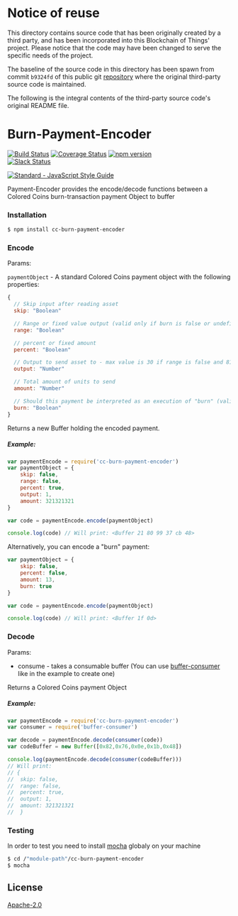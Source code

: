 # Notice of reuse

This directory contains source code that has been originally created by a third party, and has been incorporated into
this Blockchain of Things' project. Please notice that the code may have been changed to serve the specific needs of
the project.

The baseline of the source code in this directory has been spawn from commit `b9324fd` of this public git [repository](https://github.com/Colored-Coins/Burn-Payment-Encoder.git)
where the original third-party source code is maintained.

The following is the integral contents of the third-party source code's original README file.

# Burn-Payment-Encoder
[![Build Status](https://travis-ci.org/Colored-Coins/Burn-Payment-Encoder.svg?branch=master)](https://travis-ci.org/Colored-Coins/Burn-Payment-Encoder) 
[![Coverage Status](https://coveralls.io/repos/github/Colored-Coins/Burn-Payment-Encoder/badge.svg?branch=master)](https://coveralls.io/github/Colored-Coins/Burn-Payment-Encoder?branch=master)
[![npm version](https://badge.fury.io/js/cc-burn-payment-encoder.svg)](http://badge.fury.io/js/cc-burn-payment-encoder)  
[![Slack Status](http://slack.coloredcoins.org/badge.svg)](http://slack.coloredcoins.org)

[![Standard - JavaScript Style Guide](https://cdn.rawgit.com/feross/standard/master/badge.svg)](https://github.com/feross/standard)

Payment-Encoder provides the encode/decode functions between a Colored Coins burn-transaction payment Object to buffer

### Installation

```sh
$ npm install cc-burn-payment-encoder
```


### Encode

Params:

`paymentObject` - A standard Colored Coins payment object with the following properties:

```js
{
  // Skip input after reading asset
  skip: "Boolean"

  // Range or fixed value output (valid only if burn is false or undefined)
  range: "Boolean"

  // percent or fixed amount
  percent: "Boolean"

  // Output to send asset to - max value is 30 if range is false and 8191 if true (valid only if burn is false or undefined)
  output: "Number"

  // Total amount of units to send
  amount: "Number"

  // Should this payment be interpreted as an execution of "burn" (valid only if output value and range are undefined)
  burn: "Boolean"
}

```

Returns a new Buffer holding the encoded payment.

##### Example:

```js
var paymentEncode = require('cc-burn-payment-encoder')
var paymentObject = {
    skip: false,
    range: false,
    percent: true,
    output: 1,
    amount: 321321321
}

var code = paymentEncode.encode(paymentObject)

console.log(code) // Will print: <Buffer 21 80 99 37 cb 48>
```
Alternatively, you can encode a "burn" payment:
```js
var paymentObject = {
    skip: false,
    percent: false,
    amount: 13,
    burn: true
}

var code = paymentEncode.encode(paymentObject)

console.log(code) // Will print: <Buffer 1f 0d>
```

### Decode

Params:

- consume - takes a consumable buffer (You can use [buffer-consumer] like in the example to create one)

Returns a Colored Coins payment Object

##### Example:

```js
var paymentEncode = require('cc-burn-payment-encoder')
var consumer = require('buffer-consumer')

var decode = paymentEncode.decode(consumer(code))
var codeBuffer = new Buffer([0x82,0x76,0x0e,0x1b,0x48])

console.log(paymentEncode.decode(consumer(codeBuffer)))
// Will print:
// {
//  skip: false,
//  range: false,
//  percent: true,
//  output: 1,
//  amount: 321321321
//  }
```

### Testing

In order to test you need to install [mocha] globaly on your machine

```sh
$ cd /"module-path"/cc-burn-payment-encoder
$ mocha
```


License
----

[Apache-2.0](http://www.apache.org/licenses/LICENSE-2.0)


[mocha]:https://www.npmjs.com/package/mocha
[buffer-consumer]:https://www.npmjs.com/package/buffer-consumer
